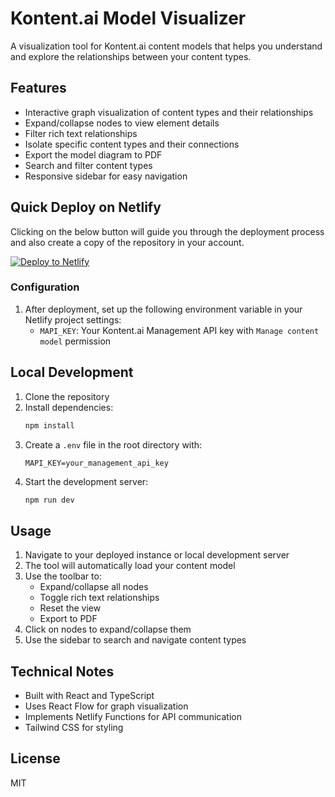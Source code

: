 # Kontent.ai Model Visualizer

A visualization tool for Kontent.ai content models that helps you understand and explore the relationships between your content types.

## Features

- Interactive graph visualization of content types and their relationships
- Expand/collapse nodes to view element details
- Filter rich text relationships
- Isolate specific content types and their connections
- Export the model diagram to PDF
- Search and filter content types
- Responsive sidebar for easy navigation

## Quick Deploy on Netlify

Clicking on the below button will guide you through the deployment process and also create a copy of the repository in your account.

[![Deploy to Netlify](https://www.netlify.com/img/deploy/button.svg)](https://app.netlify.com/start/deploy?repository=https://github.com/kontent-ai/model-visualizer#NODE_VERSION=20&AWS_LAMBDA_JS_RUNTIME=nodejs20.x)

### Configuration

1. After deployment, set up the following environment variable in your Netlify project settings:
   - `MAPI_KEY`: Your Kontent.ai Management API key with `Manage content model` permission

## Local Development

1. Clone the repository
2. Install dependencies:
   ```bash
   npm install
   ```
3. Create a `.env` file in the root directory with:
   ```
   MAPI_KEY=your_management_api_key
   ```
4. Start the development server:
   ```bash
   npm run dev
   ```

## Usage

1. Navigate to your deployed instance or local development server
2. The tool will automatically load your content model
3. Use the toolbar to:
   - Expand/collapse all nodes
   - Toggle rich text relationships
   - Reset the view
   - Export to PDF
4. Click on nodes to expand/collapse them
5. Use the sidebar to search and navigate content types

## Technical Notes

- Built with React and TypeScript
- Uses React Flow for graph visualization
- Implements Netlify Functions for API communication
- Tailwind CSS for styling

## License

MIT